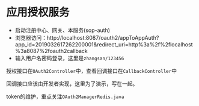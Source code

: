 # 应用授权服务

- 启动注册中心、网关、本服务(sop-auth)
- 浏览器访问：http://localhost:8087/oauth2/appToAppAuth?app_id=2019032617262200001&redirect_uri=http%3a%2f%2flocalhost%3a8087%2foauth2callback
- 输入用户名密码登录，这里是`zhangsan/123456`

授权接口在`OAuth2Controller`中，查看回调接口在`CallbackController`中

回调接口应该由开发者实现，这里为了演示，写在一起。

token的维护，重点关注`OAuth2ManagerRedis.java`
